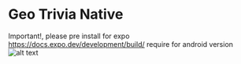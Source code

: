# Geo Trivia Native
Important!, please pre install for expo https://docs.expo.dev/development/build/
require for android version
![alt text](https://i.imgur.com/RxQ4Q36.png)

